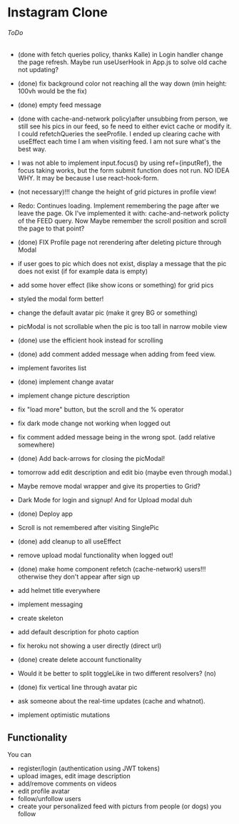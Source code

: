 #  Instagram Clone


###### ToDo
- (done with fetch queries policy, thanks Kalle) in Login handler change the page refresh. Maybe run useUserHook in App.js to solve 
old cache not updating? 

- (done) fix background color not reaching all the way down (min height: 100vh would be the fix) 

- (done) empty feed message 

- (done with cache-and-network policy)after unsubbing from person, we still see his pics in our feed, so fe need to either evict cache or modify it. I could refetchQueries the seeProfile. I ended up clearing cache with useEffect each time I am when visiting feed. I am not sure what's the best way. 

- I was not able to implement input.focus() by using ref={inputRef}, the focus taking works, but the form submit function does not run. NO IDEA WHY. It may be because I use react-hook-form. 

- (not necessary)!!! change the height of grid pictures in profile view! 

- Redo: Continues loading. Implement remembering the page after we leave the page. Ok I've implemented it with: cache-and-network policty of the FEED query. Now Maybe remember the scroll position and scroll the page to that point?


- (done) FIX Profile page not rerendering after deleting picture through Modal

- if user goes to pic which does not exist, display a message that the pic does not exist (if for example data is empty)

 
- add some hover effect (like show icons or something) for grid pics

- styled the modal form better!

- change the default avatar pic (make it grey BG or something)

- picModal is not scrollable when the pic is too tall in narrow mobile view

- (done) use the efficient hook instead for scrolling

- (done) add comment added message when adding from feed view.

- implement favorites list

- (done) implement change avatar

- implement change picture description

- fix "load more" button, but the scroll and the % operator

- fix dark mode change not working when logged out

- fix comment added message being in the wrong spot. (add relative somewhere)

- (done) Add back-arrows for closing the picModal!

- tomorrow add edit description and edit bio (maybe even through modal.)

- Maybe remove modal wrapper and give its properties to Grid?

- Dark Mode for login and signup! And for Upload modal duh

- (done) Deploy app

- Scroll is not remembered after visiting SinglePic 

- (done) add cleanup to all useEffect

- remove upload modal functionality when logged out!

- (done) make home component refetch (cache-network) users!!! otherwise they don't appear after sign up

- add helmet title everywhere

- implement messaging

- create skeleton

- add default description for photo caption

- fix heroku not showing a user directly (direct url)

- (done) create delete account functionality

- Would it be better to split toggleLike in two different resolvers? (no)

- (done) fix vertical line through avatar pic

- ask someone about the real-time updates (cache and whatnot).

- implement optimistic mutations


## Functionality
You can
- register/login (authentication using JWT tokens)
- upload images, edit image description
- add/remove comments on videos
- edit profile avatar
- follow/unfollow users
- create your personalized feed with picturs from people (or dogs) you follow
